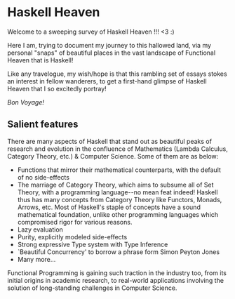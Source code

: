 # Haskell Heaven

Welcome to a sweeping survey of Haskell Heaven !!! &lt;3 :)

Here I am, trying to document my journey to this hallowed land, via my personal "snaps" of beautiful places in the vast landscape of Functional Heaven that is Haskell! 

Like any travelogue, my wish/hope is that this rambling set of essays stokes an interest in fellow wanderers, to get a first-hand glimpse of Haskell Heaven that I so excitedly portray! 

_Bon Voyage!_

## Salient features

There are many aspects of Haskell that stand out as beautiful peaks of research and evolution in the confluence of Mathematics (Lambda Calculus, Category Theory, etc.) & Computer Science. Some of them are as below:

+ Functions that mirror their mathematical counterparts, with the default of no side-effects
+ The marriage of Category Theory, which aims to subsume all of Set Theory, with a programming language--no mean feat indeed! Haskell thus has many concepts from Category Theory like Functors, Monads, Arrows, etc. Most of Haskell's staple of concepts have a sound mathematical foundation, unlike other programming languages which compromised rigor for various reasons.
+ Lazy evaluation
+ Purity, explicitly modeled side-effects
+ Strong expressive Type system with Type Inference
+ `Beautiful Concurrency' to borrow a phrase form Simon Peyton Jones
+ Many more...

Functional Programming is gaining such traction in the industry too, from its initial origins in academic research, to real-world applications involving the solution of long-standing challenges in Computer Science.
